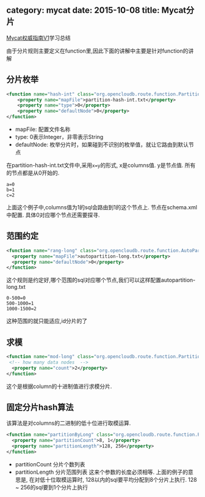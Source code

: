 category: mycat
date: 2015-10-08
title: Mycat分片
---
[Mycat权威指南V1](https://item.taobao.com/item.htm?spm=a230r.1.14.8.eRsdoe&id=44263828402&ns=1&abbucket=17#detail)学习总结

由于分片规则主要定义在function里,因此下面的讲解中主要是针对function的讲解

## 分片枚举
```xml
<function name="hash-int" class="org.opencloudb.route.function.PartitionByFileMap">
	<property name="mapFile">partition-hash-int.txt</property>
	<property name="type">0</property>
	<property name="defaultNode">0</property>
</function>
```
* mapFile: 配置文件名称
* type: 0表示Integer，非零表示String
* defaultNode: 枚举分片时，如果碰到不识别的枚举值，就让它路由到默认节点

在partition-hash-int.txt文件中,采用`x=y`的形式, x是columns值. y是节点值. 所有的节点都是从0开始的.
```shell
a=0
b=1
c=2
```
上面这个例子中,columns值为1的sql会路由到1的这个节点上. 节点在schema.xml中配置. 具体0对应哪个节点还需要探寻.

## 范围约定
```xml
<function name="rang-long" class="org.opencloudb.route.function.AutoPartitionByLong">
  <property name="mapFile">autopartition-long.txt</property>
  <property name="defaultNode">0</property>
</function>
```
这个规则是约定好,哪个范围的sql对应哪个节点,我们可以这样配置autopartition-long.txt
```shell
0-500=0
500-1000=1
1000-1500=2
```
这种范围的就只能适应,id分片的了

## 求模
```xml
<function name="mod-long" class="org.opencloudb.route.function.PartitionByMod">
 <!-- how many data nodes  -->
  <property name="count">2</property>
</function>
```
这个是根据column的十进制值进行求模分片.


## 固定分片hash算法
该算法是对columns的二进制的低十位进行取模运算.
```xml
<function name="partitionByLong" class="org.opencloudb.route.function.PartitionByLong">
  <property name="partitionCount">8, 1</property>
  <property name="partitionLength">128, 256</property>
</function>
```
* partitionCount 分片个数列表
* partitionLength 分片范围列表
这来个参数的长度必须相等. 上面的例子的意思是, 在对低十位取模运算时, 128以内的sql要平均分配到8个分片上执行. 128 ~ 256的sql要到1个分片上执行
